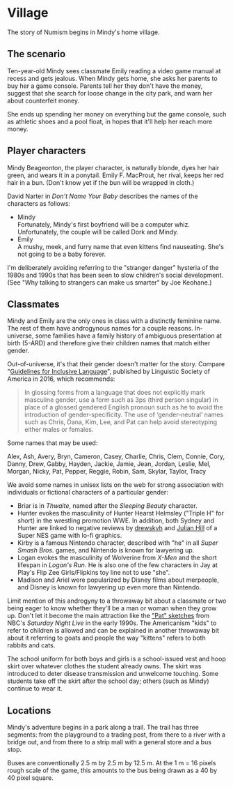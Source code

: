 Village
=======

The story of Numism begins in Mindy's home village.

The scenario
------------

Ten-year-old Mindy sees classmate Emily reading a video game manual
at recess and gets jealous.  When Mindy gets home, she asks her
parents to buy her a game console.  Parents tell her they don't have
the money, suggest that she search for loose change in the city park,
and warn her about counterfeit money.

She ends up spending her money on everything but the game console,
such as athletic shoes and a pool float, in hopes that it'll help her
reach more money.

Player characters
-----------------

Mindy Beageonton, the player character, is naturally blonde, dyes her
hair green, and wears it in a ponytail.  Emily F. MacProut, her
rival, keeps her red hair in a bun.  (Don't know yet if the bun will
be wrapped in cloth.)

David Narter in *Don't Name Your Baby* describes the names of the
characters as follows:

- Mindy  
  Fortunately, Mindy's first boyfriend will be a computer whiz.
  Unfortunately, the couple will be called Dork and Mindy.
- Emily  
  A mushy, meek, and furry name that even kittens find nauseating.
  She's not going to be a baby forever.

I'm deliberately avoiding referring to the "stranger danger" hysteria
of the 1980s and 1990s that has been seen to slow children's social
development. (See "Why talking to strangers can make us smarter" by
Joe Keohane.)

Classmates
----------

Mindy and Emily are the only ones in class with a distinctly feminine
name.  The rest of them have androgynous names for a couple reasons.
In-universe, some families have a family history of ambiguous
presentation at birth (5-ARD) and therefore give their children
names that match either gender.

Out-of-universe, it's that their gender doesn't matter for the story.
Compare "[Guidelines for Inclusive Language]", published by
Linguistic Society of America in 2016, which recommends:

> In glossing forms from a language that does not explicitly mark
> masculine gender, use a form such as 3ps (third person singular) in
> place of a glossed gendered English pronoun such as he to avoid the
> introduction of gender-specificity. The use of ‘gender-neutral’
> names such as Chris, Dana, Kim, Lee, and Pat can help avoid
> stereotyping either males or females.

Some names that may be used:

Alex, Ash, Avery, Bryn,
Cameron, Casey, Charlie, Chris, Clem, Connie, Cory,
Danny, Drew, Gabby, Hayden, Jackie, Jamie, Jean, Jordan,
Leslie, Mel, Morgan, Nicky, Pat, Pepper, Reggie, Robin,
Sam, Skylar, Taylor, Tracy

We avoid some names in unisex lists on the web for strong association
with individuals or fictional characters of a particular gender:

- Briar is in *Thwaite*, named after the *Sleeping Beauty* character.
- Hunter evokes the masculinity of Hunter Hearst Helmsley ("Triple H"
  for short) in the wrestling promotion WWE.  In addition, both
  Sydney and Hunter are linked to negative reviews by [drewskyh] and
  [Julian Hill] of a Super NES game with lo-fi graphics.
- Kirby is a famous Nintendo character, described with "he" in all
  *Super Smash Bros.* games, and Nintendo is known for lawyering up.
- Logan evokes the masculinity of Wolverine from *X-Men* and the
  short lifespan in *Logan's Run*.  He is also one of the few
  characters in Jay at Play's Flip Zee Girls/Flipkins toy line not
  to use "she".
- Madison and Ariel were popularized by Disney films about merpeople,
  and Disney is known for lawyering up even more than Nintendo.

Limit mention of this androgyny to a throwaway bit about a classmate
or two being eager to know whether they'll be a man or woman when
they grow up.  Don't let it become the main attraction like the
["Pat" sketches] from NBC's *Saturday Night Live* in the early 1990s.
The Americanism "kids" to refer to children is allowed and can be
explained in another throwaway bit about it referring to goats and
people the way "kittens" refers to both rabbits and cats.

The school uniform for both boys and girls is a school-issued vest
and hoop skirt over whatever clothes the student already owns.
The skirt was introduced to deter disease transmission and unwelcome
touching.  Some students take off the skirt after the school day;
others (such as Mindy) continue to wear it.

[Guidelines for Inclusive Language]: https://www.linguisticsociety.org/resource/guidelines-inclusive-language
[drewskyh]: https://old.reddit.com/r/snes/comments/8dws9a/i_finally_played_through_sydney_hunter_and_the
[Julian Hill]: http://www.boxedpixels.co.uk/2018/08/snes-review-sydney-hunter-and-caverns.html
["Pat" sketches]: https://en.wikipedia.org/wiki/Pat_(Saturday_Night_Live)

Locations
---------

Mindy's adventure begins in a park along a trail.  The trail has
three segments: from the playground to a trading post, from there
to a river with a bridge out, and from there to a strip mall with a
general store and a bus stop.

Buses are conventionally 2.5 m by 2.5 m by 12.5 m.  At the 1 m = 16
pixels rough scale of the game, this amounts to the bus being drawn
as a 40 by 40 pixel square.
